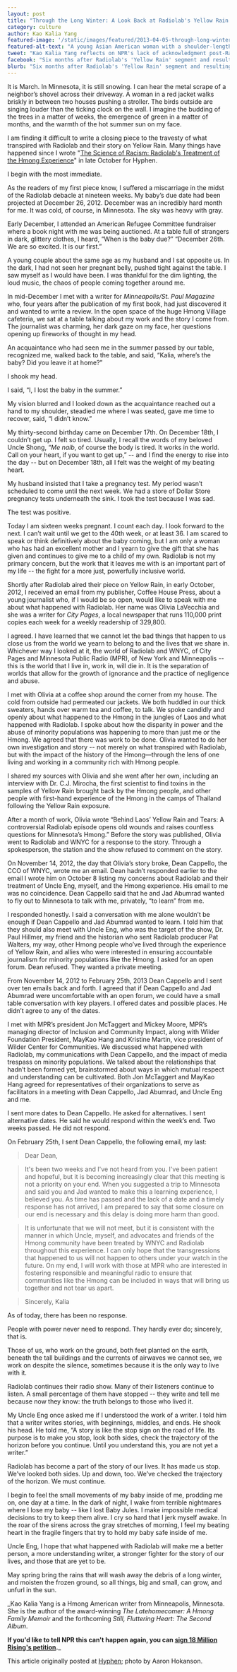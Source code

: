 ```yaml
---
layout: post
title: "Through the Long Winter: A Look Back at Radiolab's Yellow Rain Controversy"
category: culture
author: Kao Kalia Yang
featured-image: '/static/images/featured/2013-04-05-through-long-winter-look-back-radiolabs-yellow-rai.jpg'
featured-alt-text: "A young Asian American woman with a shoulder-length haircut gazes seriously and sadly at the camera."
tweet: "Kao Kalia Yang reflects on NPR's lack of acknowledgment post-Radiolab's Yellow Rain #18MR"
facebook: "Six months after Radiolab's 'Yellow Rain' segment and resulting public outcry, Kao Kalia Yang shares her ongoing struggle for meaningful acknowledgement from NPR leadership."
blurb: "Six months after Radiolab's 'Yellow Rain' segment and resulting public outcry, Kao Kalia Yang shares her ongoing struggle for meaningful acknowledgement from NPR leadership."
---
```


It is March.  In Minnesota, it is still snowing.  I can hear the metal scrape of a neighbor’s shovel across their driveway.  A woman in a red jacket walks briskly in between two houses pushing a stroller.  The birds outside are singing louder than the ticking clock on the wall.  I imagine the budding of the trees in a matter of weeks, the emergence of green in a matter of months, and the warmth of the hot summer sun on my face. 

I am finding it difficult to write a closing piece to the travesty of what transpired with Radiolab and their story on Yellow Rain.  Many things have happened since I wrote "[The Science of Racism: Radiolab's Treatment of the Hmong Experience](http://www.hyphenmagazine.com/blog/archive/2012/10/science-racism-radiolabs-treatment-hmong-experience)" in late October for Hyphen. 

I begin with the most immediate. 

As the readers of my first piece know, I suffered a miscarriage in the midst of the Radiolab debacle at nineteen weeks.  My baby’s due date had been projected at December 26, 2012.  December was an incredibly hard month for me.  It was cold, of course, in Minnesota.  The sky was heavy with gray. 

Early December, I attended an American Refugee Committee fundraiser where a book night with me was being auctioned.  At a table full of strangers in dark, glittery clothes, I heard, “When is the baby due?”  “December 26th.  We are so excited.  It is our first.” 

A young couple about the same age as my husband and I sat opposite us.  In the dark, I had not seen her pregnant belly, pushed tight against the table.  I saw myself as I would have been.  I was thankful for the dim lighting, the loud music, the chaos of people coming together around me. 

In mid-December I met with a writer for _Minneapolis/St. Paul Magazine_ who, four years after the publication of my first book, had just discovered it and wanted to write a review.  In the open space of the huge Hmong Village cafeteria, we sat at a table talking about my work and the story I come from.  The journalist was charming, her dark gaze on my face, her questions opening up fireworks of thought in my head. 

An acquaintance who had seen me in the summer passed by our table, recognized me, walked back to the table, and said, “Kalia, where’s the baby?  Did you leave it at home?”

I shook my head. 

I said, “I, I lost the baby in the summer.” 

My vision blurred and I looked down as the acquaintance reached out a hand to my shoulder, steadied me where I was seated, gave me time to recover, said, “I didn’t know.”

My thirty-second birthday came on December 17th.  On December 18th, I couldn’t get up.  I felt so tired.  Usually, I recall the words of my beloved Uncle Shong, “_Me naib_, of course the body is tired.  It works in the world.  Call on your heart, if you want to get up,” -- and I find the energy to rise into the day -- but on December 18th, all I felt was the weight of my beating heart. 

My husband insisted that I take a pregnancy test.  My period wasn’t scheduled to come until the next week.  We had a store of Dollar Store pregnancy tests underneath the sink.  I took the test because I was sad. 

The test was positive.

Today I am sixteen weeks pregnant.  I count each day.  I look forward to the next.  I can’t wait until we get to the 40th week, or at least 36.  I am scared to speak or think definitively about the baby coming, but I am only a woman who has had an excellent mother and I yearn to give the gift that she has given and continues to give me to a child of my own.  Radiolab is not my primary concern, but the work that it leaves me with is an important part of my life -- the fight for a more just, powerfully inclusive world. 

Shortly after Radiolab aired their piece on Yellow Rain, in early October, 2012, I received an email from my publisher, Coffee House Press, about a young journalist who, if I would be so open, would like to speak with me about what happened with Radiolab.  Her name was Olivia LaVecchia and she was a writer for _City Pages_, a local newspaper that runs 110,000 print copies each week for a weekly readership of 329,800. 

I agreed.  I have learned that we cannot let the bad things that happen to us close us from the world we yearn to belong to and the lives that we share in.  Whichever way I looked at it, the world of Radiolab and WNYC, of City Pages and Minnesota Public Radio (MPR), of New York and Minneapolis -- this is the world that I live in, work in, will die in.  It is the separation of worlds that allow for the growth of ignorance and the practice of negligence and abuse.

I met with Olivia at a coffee shop around the corner from my house.  The cold from outside had permeated our jackets.  We both huddled in our thick sweaters, hands over warm tea and coffee, to talk.  We spoke candidly and openly about what happened to the Hmong in the jungles of Laos and what happened with Radiolab.  I spoke about how the disparity in power and the abuse of minority populations was happening to more than just me or the Hmong.  We agreed that there was work to be done.  Olivia wanted to do her own investigation and story -- not merely on what transpired with Radiolab, but with the impact of the history of the Hmong—through the lens of one living and working in a community rich with Hmong people. 

I shared my sources with Olivia and she went after her own, including an interview with Dr. C.J. Mirocha, the first scientist to find toxins in the samples of Yellow Rain brought back by the Hmong people, and other people with first-hand experience of the Hmong in the camps of Thailand following the Yellow Rain exposure. 

After a month of work, Olivia wrote “Behind Laos’ Yellow Rain and Tears:  A controversial Radiolab episode opens old wounds and raises countless questions for Minnesota’s Hmong.”  Before the story was published, Olivia went to Radiolab and WNYC for a response to the story.  Through a spokesperson, the station and the show refused to comment on the story. 

On November 14, 2012, the day that Olivia’s story broke, Dean Cappello, the CCO of WNYC, wrote me an email. Dean hadn’t responded earlier to the email I wrote him on October 8 listing my concerns about Radiolab and their treatment of Uncle Eng, myself, and the Hmong experience.  His email to me was no coincidence.  Dean Cappello said that he and Jad Abumrad wanted to fly out to Minnesota to talk with me, privately, “to learn” from me.

I responded honestly.  I said a conversation with me alone wouldn’t be enough if Dean Cappello and Jad Abumrad wanted to learn.  I told him that they should also meet with Uncle Eng, who was the target of the show, Dr. Paul Hillmer, my friend and the historian who sent Radiolab producer Pat Walters, my way, other Hmong people who’ve lived through the experience of Yellow Rain, and allies who were interested in ensuring accountable journalism for minority populations like the Hmong.  I asked for an open forum.  Dean refused.  They wanted a private meeting.

From November 14, 2012 to February 25th, 2013 Dean Cappello and I sent over ten emails back and forth. I agreed that if Dean Cappello and Jad Abumrad were uncomfortable with an open forum, we could have a small table conversation with key players.  I offered dates and possible places.  He didn’t agree to any of the dates.

I met with MPR’s president Jon McTaggert and Mickey Moore, MPR’s managing director of Inclusion and Community Impact, along with Wilder Foundation President, MayKao Hang and Kristine Martin, vice president of Wilder Center for Communities.  We discussed what happened with Radiolab, my communications with Dean Cappello, and the impact of media trespass on minority populations.  We talked about the relationships that hadn’t been formed yet, brainstormed about ways in which mutual respect and understanding can be cultivated.  Both Jon McTaggert and MayKao Hang agreed for representatives of their organizations to serve as facilitators in a meeting with Dean Cappello, Jad Abumrad, and Uncle Eng and me. 

I sent more dates to Dean Cappello.  He asked for alternatives.  I sent alternative dates.  He said he would respond within the week’s end.  Two weeks passed.  He did not respond. 

On February 25th, I sent Dean Cappello, the following email, my last:

> Dear Dean,

> It's been two weeks and I've not heard from you.  I've been patient and hopeful, but it is becoming increasingly clear that this meeting is not a priority on your end.  When you suggested a trip to Minnesota and said you and Jad wanted to make this a learning experience, I believed you. As time has passed and the lack of a date and a timely response has not arrived, I am prepared to say that some closure on our end is necessary and this delay is doing more harm than good.  

> It is unfortunate that we will not meet, but it is consistent with the manner in which Uncle, myself, and advocates and friends of the Hmong community have been treated by WNYC and Radiolab throughout this experience.  I can only hope that the transgressions that happened to us will not happen to others under your watch in the future.  On my end, I will work with those at MPR who are interested in fostering responsible and meaningful radio to ensure that communities like the Hmong can be included in ways that will bring us together and not tear us apart.

> Sincerely,
> Kalia

As of today, there has been no response. 

People with power never need to respond.  They hardly ever do; sincerely, that is.

Those of us, who work on the ground, both feet planted on the earth, beneath the tall buildings and the currents of airwaves we cannot see, we work on despite the silence, sometimes because it is the only way to live with it.

Radiolab continues their radio show.  Many of their listeners continue to listen.  A small percentage of them have stopped -- they write and tell me because now they know:  the truth belongs to those who lived it.

My Uncle Eng once asked me if I understood the work of a writer.  I told him that a writer writes stories, with beginnings, middles, and ends.  He shook his head.  He told me, “A story is like the stop sign on the road of life.  Its purpose is to make you stop, look both sides, check the trajectory of the horizon before you continue.  Until you understand this, you are not yet a writer.” 

Radiolab has become a part of the story of our lives.  It has made us stop.  We’ve looked both sides.  Up and down, too.  We’ve checked the trajectory of the horizon.  We must continue.

I begin to feel the small movements of my baby inside of me, prodding me on, one day at a time.  In the dark of night, I wake from terrible nightmares where I lose my baby -- like I lost Baby Jules.  I make impossible medical decisions to try to keep them alive.  I cry so hard that I jerk myself awake.  In the roar of the sirens across the gray stretches of morning, I feel my beating heart in the fragile fingers that try to hold my baby safe inside of me.

Uncle Eng, I hope that what happened with Radiolab will make me a better person, a more understanding writer, a stronger fighter for the story of our lives, and those that are yet to be. 

May spring bring the rains that will wash away the debris of a long winter, and moisten the frozen ground, so all things, big and small, can grow, and unfurl in the sun. 

_Kao Kalia Yang is a Hmong American writer from Minneapolis, Minnesota.  She is the author of the award-winning _The Latehomecomer:  A Hmong Family Memoir_ and the forthcoming _Still, Fluttering Heart: The Second Album_.

__If you'd like to tell NPR this can't happen again, you can [sign 18 Million Rising's petition](http://action.18mr.org/yellowrain/).___

This article originally posted at [Hyphen](http://www.hyphenmagazine.com/blog/archive/2013/04/through-long-winter-look-back-radiolabs-yellow-rain-controversy); photo by Aaron Hokanson.